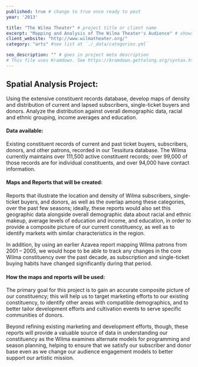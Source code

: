 ```yaml
---
published: true # change to true once ready to post
year: '2013'

title: "The Wilma Theater" # project title or client name
excerpt: "Mapping and Analysis of The Wilma Theater's Audience" # shows on project list page
client_website: "http://www.wilmatheater.org/"
category: "arts" #see list at `./_data/categories.yml`

seo_description: "" # goes in project meta description
# This file uses Kramdown. See https://kramdown.gettalong.org/syntax.html for syntax
---
```


## Spatial Analysis Project:
Using the extensive constituent records database, develop maps of density and distribution of current and lapsed subscribers, single-ticket buyers and donors. Analyze the distribution against overall demographic data, racial and ethnic grouping, income averages and education.

#### Data available:
Existing constituent records of current and past ticket buyers, subscribers, donors, and other patrons, recorded in our Tessitura database. The Wilma currently maintains over 111,500 active constituent records; over 99,000 of those records are for individual constituents, and over 94,000 have contact information.

#### Maps and Reports that will be created:
Reports that illustrate the location and density of Wilma subscribers, single-ticket buyers, and donors, as well as the overlap among these categories, over the past few seasons; ideally, these reports would also set this geographic data alongside overall demographic data about racial and ethnic makeup, average levels of education and income, and education, in order to provide a composite picture of our current constituency, as well as to identify markets with similar characteristics in the region.

In addition, by using an earlier Azavea report mapping Wilma patrons from 2001 – 2005, we would hope to be able to track any changes in the core Wilma constituency over the past decade, as subscription and single-ticket buying habits have changed significantly during that period.

#### How the maps and reports will be used:
The primary goal for this project is to gain an accurate composite picture of our constituency; this will help us to target marketing efforts to our existing constituency, to identify other areas with compatible demographics, and to better tailor development efforts and cultivation events to serve specific communities of donors.

Beyond refining existing marketing and development efforts, though, these reports will provide a valuable source of data in understanding our constituency as the Wilma examines alternate models for programming and season planning, helping to ensure that we satisfy our subscriber and donor base even as we change our audience engagement models to better support our artistic mission.
